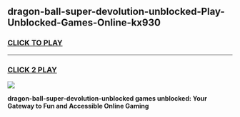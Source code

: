 
## dragon-ball-super-devolution-unblocked-Play-Unblocked-Games-Online-kx930
<h3>
<a href="https://premium76.site?title=dragon-ball-super-devolution-unblocked&ref=25A">CLICK TO PLAY</a></h3>
<hr>

<h3>
<a href="https://premium76.site?title=dragon-ball-super-devolution-unblocked&ref=25A">CLICK 2 PLAY</a>
  
</h3>

<a href="https://premium76.site?title=dragon-ball-super-devolution-unblocked&ref=25A"><img src="https://clearcache.store/games.png"></a>


**dragon-ball-super-devolution-unblocked games unblocked: Your Gateway to Fun and Accessible Online Gaming**
